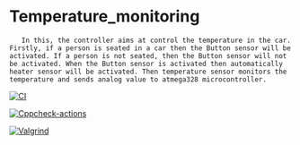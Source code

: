 # Temperature_monitoring
       In this, the controller aims at control the temperature in the car. Firstly, if a person is seated in a car then the Button sensor will be activated. If a person is not seated, then the Button sensor will not be activated. When the Button sensor is activated then automatically heater sensor will be activated. Then temperature sensor monitors the temperature and sends analog value to atmega328 microcontroller.

[![CI](https://github.com/Prakash-129/stepin_Temparature-monitoring/actions/workflows/compile.yml/badge.svg)](https://github.com/Prakash-129/stepin_Temparature-monitoring/actions/workflows/compile.yml)

[![Cppcheck-actions](https://github.com/Prakash-129/stepin_Temparature-monitoring/actions/workflows/cppcheck.yml/badge.svg)](https://github.com/Prakash-129/stepin_Temparature-monitoring/actions/workflows/cppcheck.yml)

[![Valgrind](https://github.com/Prakash-129/stepin_Temparature-monitoring/actions/workflows/valgrind.yml/badge.svg)](https://github.com/Prakash-129/stepin_Temparature-monitoring/actions/workflows/valgrind.yml)


